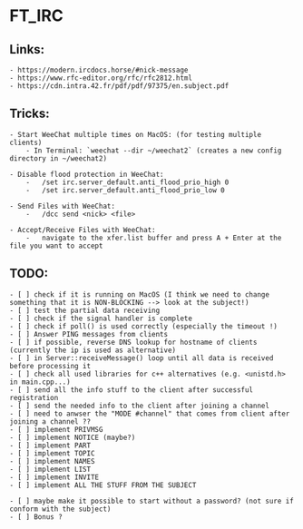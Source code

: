 # FT_IRC

## Links:

	- https://modern.ircdocs.horse/#nick-message
    - https://www.rfc-editor.org/rfc/rfc2812.html
    - https://cdn.intra.42.fr/pdf/pdf/97375/en.subject.pdf

## Tricks:
    - Start WeeChat multiple times on MacOS: (for testing multiple clients)
        - In Terminal: `weechat --dir ~/weechat2` (creates a new config directory in ~/weechat2)
    
    - Disable flood protection in WeeChat:
        -   /set irc.server_default.anti_flood_prio_high 0
        -   /set irc.server_default.anti_flood_prio_low 0

    - Send Files with WeeChat:
        -   /dcc send <nick> <file>
    
    - Accept/Receive Files with WeeChat:
        -   navigate to the xfer.list buffer and press A + Enter at the file you want to accept
    

## TODO:

    - [ ] check if it is running on MacOS (I think we need to change something that it is NON-BLOCKING --> look at the subject!)
    - [ ] test the partial data receiving
    - [ ] check if the signal handler is complete
    - [ ] check if poll() is used correctly (especially the timeout !)
    - [ ] Answer PING messages from clients
    - [ ] if possible, reverse DNS lookup for hostname of clients (currently the ip is used as alternative)
    - [ ] in Server::receiveMessage() loop until all data is received before processing it
    - [ ] check all used libraries for c++ alternatives (e.g. <unistd.h> in main.cpp...)
    - [ ] send all the info stuff to the client after successful registration
    - [ ] send the needed info to the client after joining a channel
    - [ ] need to anwser the "MODE #channel" that comes from client after joining a channel ??
    - [ ] implement PRIVMSG
    - [ ] implement NOTICE (maybe?)
    - [ ] implement PART
    - [ ] implement TOPIC
    - [ ] implement NAMES
    - [ ] implement LIST
    - [ ] implement INVITE
    - [ ] implement ALL THE STUFF FROM THE SUBJECT

    - [ ] maybe make it possible to start without a password? (not sure if conform with the subject)
    - [ ] Bonus ?
